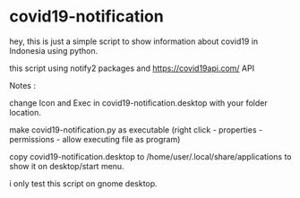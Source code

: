 # covid19-notification
hey, this is just a simple script to show information about covid19 in Indonesia using python.

this script using notify2 packages and https://covid19api.com/ API


Notes : 

change Icon and Exec in covid19-notification.desktop with your folder location.

make covid19-notification.py as executable (right click - properties - permissions - allow executing file as program)

copy covid19-notification.desktop to /home/user/.local/share/applications to show it on desktop/start menu.

i only test this script on gnome desktop.
